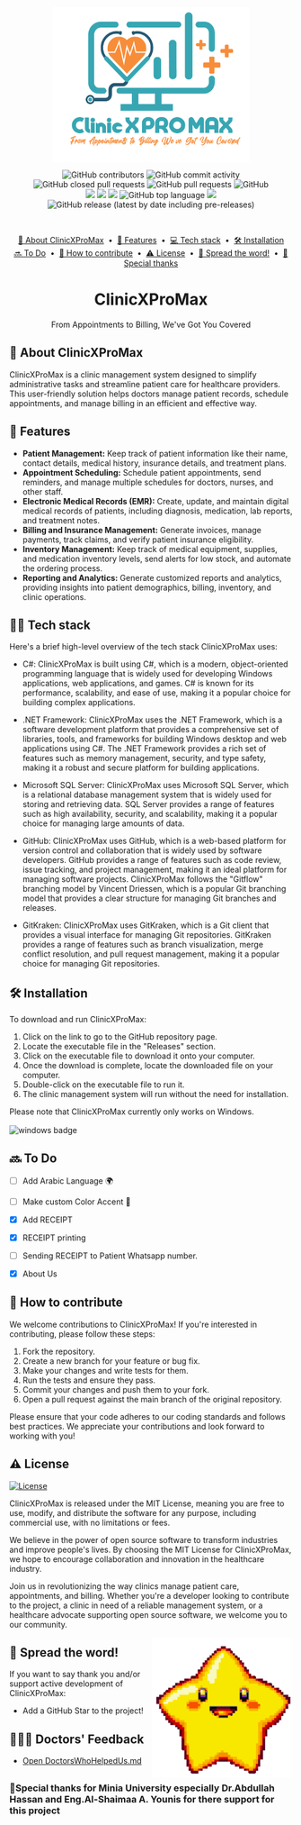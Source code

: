 <p align="center">
 <img width="350px" src="Logo-ClinicXProMax.png" align="center" alt="ClinicXProMaxLogo" />

</h1>
<p align="center">
<img alt="GitHub contributors" src="https://img.shields.io/github/contributors/MohamedAbdelrehem/ClinicXProMax">
<img alt="GitHub commit activity" src="https://img.shields.io/github/commit-activity/y/MohamedAbdelrehem/ClinicXProMax">
<img alt="GitHub closed pull requests" src="https://img.shields.io/github/issues-pr-closed/MohamedAbdelrehem/ClinicXProMax">
<img alt="GitHub pull requests" src="https://img.shields.io/github/issues-pr/MohamedAbdelrehem/ClinicXProMax">
<img alt="GitHub" src="https://img.shields.io/github/license/MohamedAbdelrehem/ClinicXProMax?color=brightgreen">
<br>
<img src="https://img.shields.io/badge/--F05032?logo=git&logoColor=ffffff" />
<img src="https://img.shields.io/badge/--6C33AF?logo=visual%20studio" />
<img  src="https://img.shields.io/badge/--512BD4?logo=.net&logoColor=ffffff" />
<img alt="GitHub top language" src="https://img.shields.io/github/languages/top/MohamedAbdelrehem/ClinicXProMax">
<img src="https://badgen.net/badge/icon/windows?icon=windows&label" />
<img alt="GitHub release (latest by date including pre-releases)" src="https://img.shields.io/github/v/release/MohamedAbdelrehem/ClinicXProMax?include_prereleases">
 
</p>
<br>
<p align="center">
<a href="#-about-clinicxpromax">📖 About ClinicXProMax</a> &nbsp;&bull;&nbsp;
<a href="#-features">🚀 Features</a> &nbsp;&bull;&nbsp;
<a href="#-tech-stack">💻 Tech stack</a> &nbsp;&bull;&nbsp;
<a href="#%EF%B8%8F-installation">🛠️ Installation</a>
<br>
<a href="#-to-do">🔜 To Do</a> &nbsp;&bull;&nbsp;
<a href="#-how-to-contribute">🤝 How to contribute</a> &nbsp;&bull;&nbsp;
<a href="#%EF%B8%8F-license">⚠️ License</a> &nbsp;&bull;&nbsp;
<a href="#-spread-the-word">🌟 Spread the word!</a> &nbsp;&bull;&nbsp;
<a href="#special-thanks-for-minia-university-especially-drabdullah-hassan-and-engal-shaimaa-a-younis-for-there-support-for-this-project">💛Special thanks</a>
</p>
 <h1 align="center">ClinicXProMax</h1>
 <p align="center">From Appointments to Billing, We've Got You Covered</p>
</p>

## 📖 About ClinicXProMax

ClinicXProMax is a clinic management system designed to simplify administrative tasks and streamline patient care for healthcare providers. This user-friendly solution helps doctors manage patient records, schedule appointments, and manage billing in an efficient and effective way.

## 🚀 Features

- **Patient Management:** Keep track of patient information like their name, contact details, medical history, insurance details, and treatment plans.
- **Appointment Scheduling:** Schedule patient appointments, send reminders, and manage multiple schedules for doctors, nurses, and other staff.
- **Electronic Medical Records (EMR):** Create, update, and maintain digital medical records of patients, including diagnosis, medication, lab reports, and treatment notes.
- **Billing and Insurance Management:** Generate invoices, manage payments, track claims, and verify patient insurance eligibility.
- **Inventory Management:** Keep track of medical equipment, supplies, and medication inventory levels, send alerts for low stock, and automate the ordering process.
- **Reporting and Analytics:** Generate customized reports and analytics, providing insights into patient demographics, billing, inventory, and clinic operations.

## 👨‍💻 Tech stack

Here's a brief high-level overview of the tech stack ClinicXProMax uses:

- C#: ClinicXProMax is built using C#, which is a modern, object-oriented programming language that is widely used for developing Windows applications, web applications, and games. C# is known for its performance, scalability, and ease of use, making it a popular choice for building complex applications.

- .NET Framework: ClinicXProMax uses the .NET Framework, which is a software development platform that provides a comprehensive set of libraries, tools, and frameworks for building Windows desktop and web applications using C#. The .NET Framework provides a rich set of features such as memory management, security, and type safety, making it a robust and secure platform for building applications.

- Microsoft SQL Server: ClinicXProMax uses Microsoft SQL Server, which is a relational database management system that is widely used for storing and retrieving data. SQL Server provides a range of features such as high availability, security, and scalability, making it a popular choice for managing large amounts of data.

- GitHub: ClinicXProMax uses GitHub, which is a web-based platform for version control and collaboration that is widely used by software developers. GitHub provides a range of features such as code review, issue tracking, and project management, making it an ideal platform for managing software projects. ClinicXProMax follows the "Gitflow" branching model by Vincent Driessen, which is a popular Git branching model that provides a clear structure for managing Git branches and releases.

- GitKraken: ClinicXProMax uses GitKraken, which is a Git client that provides a visual interface for managing Git repositories. GitKraken provides a range of features such as branch visualization, merge conflict resolution, and pull request management, making it a popular choice for managing Git repositories.

## 🛠️ Installation

To download and run ClinicXProMax:

1. Click on the link to go to the GitHub repository page.
2. Locate the executable file in the "Releases" section.
3. Click on the executable file to download it onto your computer.
4. Once the download is complete, locate the downloaded file on your computer.
5. Double-click on the executable file to run it.
6. The clinic management system will run without the need for installation.

Please note that ClinicXProMax currently only works on Windows.

<img src="https://img.shields.io/badge/Windows-0078D6?style=for-the-badge&logo=windows&logoColor=white" align="center" alt="windows badge" />

## 🔜 To Do

- [ ] Add Arabic Language 🌍
- [ ] Make custom Color Accent 🎨
- [x] Add RECEIPT 
- [x] RECEIPT printing
- [ ] Sending RECEIPT to Patient Whatsapp number.
- [x] About Us


## 🤝 How to contribute

We welcome contributions to ClinicXProMax! If you're interested in contributing, please follow these steps:

1. Fork the repository.
2. Create a new branch for your feature or bug fix.
3. Make your changes and write tests for them.
4. Run the tests and ensure they pass.
5. Commit your changes and push them to your fork.
6. Open a pull request against the main branch of the original repository.

Please ensure that your code adheres to our coding standards and follows best practices. We appreciate your contributions and look forward to working with you!

## ⚠️ License

[![License](https://img.shields.io/badge/license-MIT-blue.svg)](https://opensource.org/licenses/MIT)

ClinicXProMax is released under the MIT License, meaning you are free to use, modify, and distribute the software for any purpose, including commercial use, with no limitations or fees.

We believe in the power of open source software to transform industries and improve people's lives. By choosing the MIT License for ClinicXProMax, we hope to encourage collaboration and innovation in the healthcare industry.

Join us in revolutionizing the way clinics manage patient care, appointments, and billing. Whether you're a developer looking to contribute to the project, a clinic in need of a reliable management system, or a healthcare advocate supporting open source software, we welcome you to our community.

<img width="250px" src="Star.gif" align="right" alt="GitHub Readme Stats" />

## 🌟 Spread the word!

If you want to say thank you and/or support active development of ClinicXProMax:

- Add a GitHub Star to the project!


## 👨‍⚕️📝 Doctors' Feedback

- [Open DoctorsWhoHelpedUs.md](./DoctorsWhoHelpedUs.md)

##

### 💛Special thanks for Minia University especially Dr.Abdullah Hassan and Eng.Al-Shaimaa A. Younis for there support for this project
